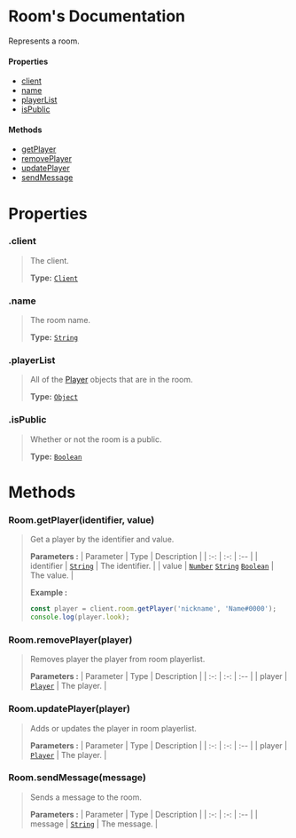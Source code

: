# Room's Documentation
Represents a room.

#### Properties 
* [client](#client)
* [name](#name)
* [playerList](#playerList)
* [isPublic](#isPublic)
#### Methods 
* [getPlayer](#getPlayer)
* [removePlayer](#removePlayer)
* [updatePlayer](#updatePlayer)
* [sendMessage](#sendMessage)



# Properties 

### <a id=client></a>.client

>The client.
>
>**Type:**  [`Client`](Client.md)
### <a id=name></a>.name

>The room name.
>
>**Type:**  [`String`](https://developer.mozilla.org/en-US/docs/Web/JavaScript/Reference/Global_Objects/String)
### <a id=playerlist></a>.playerList

>All of the [Player](player.md) objects that are in the room.
>
>**Type:**  [`Object`](https://developer.mozilla.org/en-US/docs/Web/JavaScript/Reference/Global_Objects/Object)
### <a id=ispublic></a>.isPublic

>Whether or not the room is a public.
>
>**Type:**  [`Boolean`](https://developer.mozilla.org/en-US/docs/Web/JavaScript/Reference/Global_Objects/Boolean)


# Methods

### <a id=getplayer></a>Room.getPlayer(identifier, value)

>Get a player by the identifier and value.
>
>**Parameters :**
>| Parameter | Type | Description |
>| :-: | :-: | :-- |
>| identifier |  [`String`](https://developer.mozilla.org/en-US/docs/Web/JavaScript/Reference/Global_Objects/String) | The identifier. |
>| value |  [`Number`](https://developer.mozilla.org/en-US/docs/Web/JavaScript/Reference/Global_Objects/Number) [`String`](https://developer.mozilla.org/en-US/docs/Web/JavaScript/Reference/Global_Objects/String) [`Boolean`](https://developer.mozilla.org/en-US/docs/Web/JavaScript/Reference/Global_Objects/Boolean) | The value. |
>
>
> **Example :**
 >```js
>const player = client.room.getPlayer('nickname', 'Name#0000');
>console.log(player.look);
>```
### <a id=removeplayer></a>Room.removePlayer(player)

>Removes player the player from room playerlist.
>
>**Parameters :**
>| Parameter | Type | Description |
>| :-: | :-: | :-- |
>| player |  [`Player`](Player.md) | The player. |
>
### <a id=updateplayer></a>Room.updatePlayer(player)

>Adds or updates the player in room playerlist.
>
>**Parameters :**
>| Parameter | Type | Description |
>| :-: | :-: | :-- |
>| player |  [`Player`](Player.md) | The player. |
>
### <a id=sendmessage></a>Room.sendMessage(message)

>Sends a message to the room.
>
>**Parameters :**
>| Parameter | Type | Description |
>| :-: | :-: | :-- |
>| message |  [`String`](https://developer.mozilla.org/en-US/docs/Web/JavaScript/Reference/Global_Objects/String) | The message. |
>
